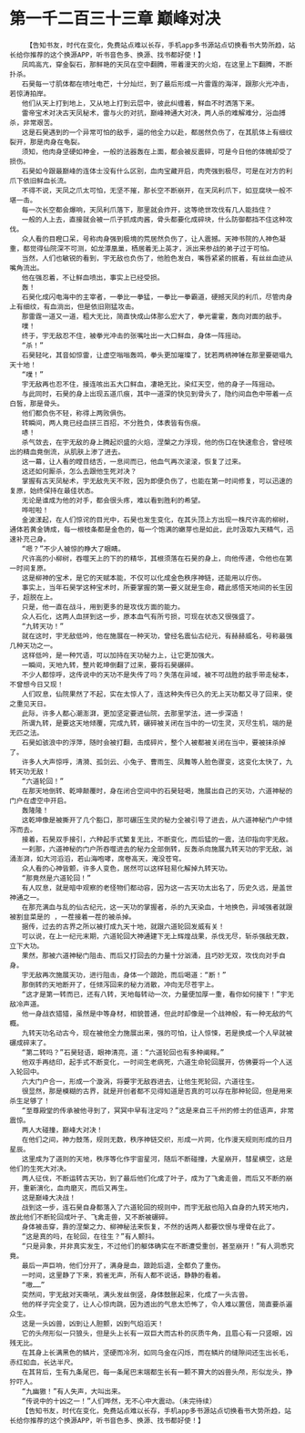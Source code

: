 # 第一千二百三十三章 巅峰对决
        【告知书友，时代在变化，免费站点难以长存，手机app多书源站点切换看书大势所趋，站长给你推荐的这个换源APP，听书音色多、换源、找书都好使！】
       凤鸣高亢，穿金裂石，那鲜艳的天凤在空中翻腾，带着漫天的火焰，在这里上下翻腾，不断扑杀。
       石昊每一寸肌体都在喷吐电芒，十分灿烂，到了最后形成一片雷霆的海洋，跟那火光冲击，若惊涛拍岸。
       他们从天上打到地上，又从地上打到云层中，彼此纠缠着，鲜血不时洒落下来。
       雷帝宝术对决古天凤秘术，雷与火的对抗，巅峰神通大对决，两人杀的难解难分，浴血搏杀，非常艰苦。
       这是石昊遇到的一个异常可怕的敌手，逼的他全力以赴，都居然负伤了，在其肌体上有细纹裂开，那是肉身在龟裂。
       须知，他肉身坚硬如神金，一般的法器轰在上面，都会被反震碎，可是今日他的体魄却受了损伤。
       石昊如今跟最巅峰的连体士没有什么区别，血肉宝藏开启，肉壳强到极尽，可是在对方的利爪下依旧鲜血长流。
       不得不说，天凤之爪太可怕，无坚不摧，那长空不断崩开，在天凤利爪下，如豆腐块一般不堪一击。
       每一次长空都会爆响，天凤利爪落下，那里就会炸开，这等绝世攻伐有几人能挡住？
       一般的人上去，直接就会被一爪子抓成肉酱，骨头都要化成碎块，什么防御都挡不住这种攻伐。
       众人看的目瞪口呆，号称肉身强到极境的荒居然负伤了，让人震撼。天神书院的人神色凝重，都觉得仙院深不可测，如龙潭凰巢，栖居着无上英才，派出来参战的弟子过于可怕。
       当然，人们也敏锐的看到，宇无敌也负伤了，他脸色发白，嘴唇紧紧的抿着，有丝丝血迹从嘴角流出。
       他在强忍着，不让鲜血喷出，事实上已经受损。
       轰！
       石昊化成闪电海中的主宰者，一拳比一拳猛，一拳比一拳霸道，硬撼天凤的利爪，尽管肉身上有细纹，有血淌出，但是依旧刚猛攻击。
       那雷霆一道又一道，粗大无比，简直快成山体那么宏大了，拳光霍霍，轰向对面的敌手。
       噗！
       终于，宇无敌忍不住，被拳光冲击的张嘴吐出一大口鲜血，身体一阵摇动。
       “杀！”
       石昊轻叱，其音如惊雷，让虚空嗡嗡轰鸣，拳头更加璀璨了，犹若两柄神锤在那里要砸塌九天十地！
       “噗！”
       宇无敌再也忍不住，接连咳出五大口鲜血，凄艳无比，染红天空，他的身子一阵摇动。
       与此同时，石昊的身上出现五道爪痕，其中一道深的快见到骨头了，隐约间血色中带着一点白皙，那是骨头。
       他们都负伤不轻，称得上两败俱伤。
       转瞬间，两人竟已经血拼三百招，不分胜负，体表皆有伤痕。
       哧！
       杀气敛去，在宇无敌的身上腾起炽盛的火焰，涅槃之力浮现，他的伤口在快速愈合，曾经咳出的精血竟倒流，从肌肤上渗了进去。
       这一幕，让人看的瞠目结舌，一息间而已，他血气再次滚滚，恢复了过来。
       这还如何厮杀，怎么去跟他生死对决？
       掌握有古天凤秘术，宇无敌先天不败，因为即便负伤了，也能在第一时间修复，可以迅速的复原，始终保持在最佳状态。
       无论是谁成为他的对手，都会很头疼，难以看到胜利的希望。
       哗啦啦！
       金波漾起，在人们惊诧的目光中，石昊也发生变化，在其头顶上方出现一株尺许高的柳树，通体若黄金铸成，每一根枝条都是金色的，每一个饱满的嫩芽也是如此，此时汲取九天精气，迅速补充己身。
       “嗯？”不少人被惊的睁大了眼睛。
       尺许高的小柳树，吞噬天上的下的的精华，其根须落在石昊的身上，向他传递，令他也在第一时间复原。
       这是柳神的宝术，是它的天赋本能，不仅可以化成金色秩序神链，还能用以疗伤。
       事实上，当年石昊学这种宝术时，所要掌握的第一要义就是生命，藉此感悟天地间的长生因子，超脱在上。
       只是，他一直在战斗，用到更多的是攻伐方面的能力。
       众人石化，这两人血拼到这一步，原本血气有所亏损，可现在状态又很强盛了。
       “九转天功！”
       就在这时，宇无敌低吟，他在施展在一种天功，曾经名震仙古纪元，有赫赫威名，号称最强几种天功之一。
       这样低吟，是一种咒语，可以加持在天功秘力上，让它更加强大。
       一瞬间，天地九转，整片乾坤倒翻了过来，要将石昊碾碎。
       不少人都惊呼，这传说中的天功不是失传了吗？失落在异域，被不可战胜的敌手带走秘本，不曾想今日又现！
       人们叹息，仙院果然了不起，实在太惊人了，连这种失传已久的无上天功都又寻了回来，使之重见天日。
       此际，许多人都心潮澎湃，更加坚定要进仙院，去那里学法，进一步深造！
       所谓九转，是要这天地倾覆，完成九转，碾碎被关闭在当中的一切生灵，灭尽生机，端的是无匹之法。
       石昊如骇浪中的浮萍，随时会被打翻，击成碎片，整个人被都被关闭在当中，要被抹杀掉了。
       许多人大声惊呼，清漪、孤剑云、小兔子、曹雨生、凤舞等人脸色骤变，这变化太快了，九转天功无敌！
       “六道轮回！”
       在那天地倒转、乾坤颠覆时，身在闭合空间中的石昊轻喝，施展出自己的天功，六道神秘的门户在虚空中开启。
       轰隆隆！
       这乾坤像是被撕开了几个豁口，那可碾压生灵的秘力全被引导了进去，从六道神秘门户中倾泻而去。
       接着，石昊双手接引，六种起手式繁复无比，不断变化，而后猛的一震，法印指向宇无敌。
       一刹那，六道神秘的门户所吞噬进去的秘力全部倒转，反轰杀向施展九转天功的宇无敌，汹涌澎湃，如大河滔滔，若山海咆哮，席卷高天，淹没苍穹。
       众人看的心神皆颤，许多人变色，居然可以这样轻易化解掉九转天功。
       “那竟然是六道轮回！”
       有人叹息，就是暗中观察的老怪物们都动容，因为这一古天功太出名了，历史久远，是盖世神通之一。
       在那充满血与乱的仙古纪元，这一天功的掌握者，杀的九天染血，十地换色，异域强者就跟被割韭菜是的 ，一茬接着一茬的被杀掉。
       据传，过去的古界之所以被打成九天十地，就跟六道轮回发威有关！
       可以说，在上一纪元末期，六道轮回大神通建下无上辉煌战果，杀伐无尽，斩杀强敌无数，立下大功。
       果然，那被六道神秘门阻击、而后又打回去的力量十分汹涌，且巧妙无双，攻伐向对手自身。
       宇无敌再次施展天功，进行阻击，身体一个踉跄，而后喝道：“断！”
       那倒转的天地断开了，任倾泻回来的秘力消散，冲向无尽苍宇上。
       “这才是第一转而已，还有八转，天地每转动一次，力量便加厚一重，看你如何接下！”宇无敌冷声道。
       他一身战衣猎猎，虽然是中等身材，相貌普通，但此时却像是一个战神般，有一种无敌的气概。
       九转天功名动古今，现在被他全力施展出来，强的可怕，让人惊悚，若是换成一个人早就被碾成碎末了。
       “第二转吗？”石昊轻语，眼神清亮，道：“六道轮回也有多种阐释。”
       他双手再结印，起手式不断变化，一时间生老病死，六道生命轮回展开，仿佛要将一个人送入轮回中。
       六大门户合一，形成一个漩涡，将要宇无敌吞进去，让他生死轮回，六道往生。
       很显然，那是模糊的古界，就是开创者都不见得知道是否真的可以存在那种轮回，但是用来杀生足够了！
       “至尊殿堂的传承被他寻到了，冥冥中早有注定吗？”这是来自三千州的修士的低语声，非常震惊。
       两人大碰撞，巅峰大对决！
       在他们之间，神力鼓荡，规则无数，秩序神链交织，形成一片网，化作漫天规则形成的日月星辰。
       这里成为了道则的天地，秩序等化作宇宙星河，随后不断碰撞，大星崩开，彗星横空，这是他们的生死大对决。
       两人征伐，不断运转古天功，到了最后他们化成了叶子，成为了飞禽走兽，而后又不断的崩开，重新演化，血肉磨灭，而后又再生。
       这是巅峰大决战！
       战到这一步，连石昊自身都落入了六道轮回的规则中，而宇无敌也陷入自身的九转天地内，故此他们不断轮回成叶子、飞禽走兽，又不断被碾碎。
       身体被击穿，靠的涅槃之力、柳神秘法来恢复，不然的话两人都要饮恨与埋骨在此了。
       “这是真的吗，在轮回，在往生？”有人颤抖。
       “只是异象，并非真实发生，不过他们的躯体确实在不断遭受重创，甚至崩开！”有人洞悉究竟。
       最后一声巨响，他们分开了，满身是血，踉跄后退，全都负了重伤。
       一时间，这里静了下来，鸦雀无声，所有人都不说话，静静的看着。
       “嗷……”
       突然间，宇无敌对天嘶吼，满头发丝倒竖，身体鼓胀起来，化成了一头古兽。
       他的样子完全变了，让人心惊肉跳，因为透出的气息太恐怖了，令人难以置信，简直要杀遍众生。
       这是一头凶兽，凶到让人胆颤，凶到气焰滔天！
       它的头颅形似一只狼头，但是头上长有一双巨大而古朴的灰质牛角，且眉心有一只竖眼，凶残无比。
       在其身上长满黑色的鳞片，坚硬而冷冽，如同乌金在闪烁，而在鳞片的缝隙间还生出长毛，赤红如血，长达半尺。
       在其背后，生有九条尾巴，每一条尾巴末端都生长有一颗不算大的凶兽头颅，形似龙头，狰狞吓人。
       “九幽獓！”有人失声，大叫出来。
       “传说中的十凶之一！”人们哗然，无不心中大震动。（未完待续）
       【告知书友，时代在变化，免费站点难以长存，手机app多书源站点切换看书大势所趋，站长给你推荐的这个换源APP，听书音色多、换源、找书都好使！】